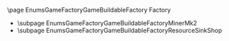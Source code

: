 \page EnumsGameFactoryGameBuildableFactory Factory
- \subpage EnumsGameFactoryGameBuildableFactoryMinerMk2
- \subpage EnumsGameFactoryGameBuildableFactoryResourceSinkShop
